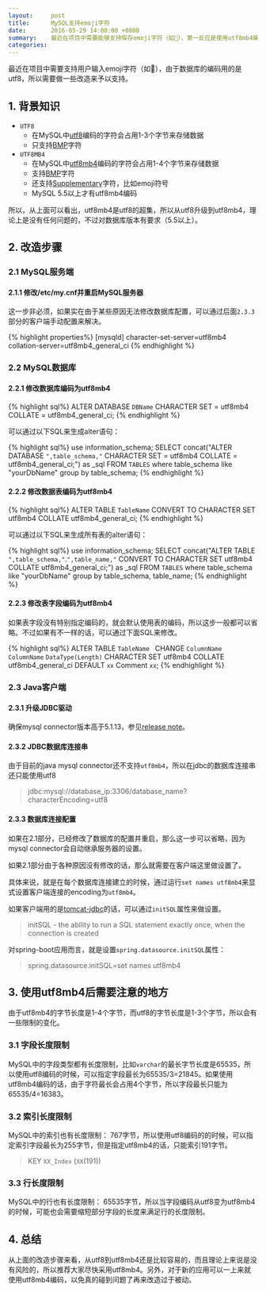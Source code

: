 ```yaml
---
layout:     post
title:      MySQL支持emoji字符
date:       2016-05-29 14:00:00 +0800
summary:    最近在项目中需要能够支持保存emoji字符（如🚀），第一反应是使用utf8mb4编码，不过在具体实施过程中还是发现有一些细节是需要特别注意的，所以在此记录一下。
categories:
---
```

最近在项目中需要支持用户输入emoji字符（如🚀），由于数据库的编码用的是utf8，所以需要做一些改造来予以支持。

## 1. 背景知识
- `UTF8`
	- 在MySQL中<a href="http://dev.mysql.com/doc/refman/5.7/en/charset-unicode-utf8.html" target="_blank">utf8</a>编码的字符会占用1-3个字节来存储数据
	- 只支持<a href="https://en.wikipedia.org/wiki/Plane_(Unicode)#Basic_Multilingual_Plane" target="_blank">BMP</a>字符
- `UTF8MB4`
	- 在MySQL中<a href="http://dev.mysql.com/doc/refman/5.7/en/charset-unicode-utf8mb4.html" target="_blank">utf8mb4</a>编码的字符会占用1-4个字节来存储数据
	- 支持<a href="https://en.wikipedia.org/wiki/Plane_(Unicode)#Basic_Multilingual_Plane" target="_blank">BMP</a>字符
	- 还支持<a href="https://en.wikipedia.org/wiki/Plane_(Unicode)#Supplementary_Multilingual_Plane" target="_blank">Supplementary</a>字符，比如emoji符号
	- MySQL 5.5以上才有utf8mb4编码
	
所以，从上面可以看出，utf8mb4是utf8的超集，所以从utf8升级到utf8mb4，理论上是没有任何问题的，不过对数据库版本有要求（5.5以上）。


## 2. 改造步骤

### 2.1 MySQL服务端

#### 2.1.1 修改/etc/my.cnf并重启MySQL服务器

这一步非必须，如果实在由于某些原因无法修改数据库配置，可以通过后面`2.3.3`部分的客户端手动配置来解决。

{% highlight properties%}
[mysqld]
character-set-server=utf8mb4
collation-server=utf8mb4_general_ci
{% endhighlight %}


### 2.2 MySQL数据库

#### 2.2.1 修改数据库编码为utf8mb4

{% highlight sql%}
ALTER DATABASE `DBName` CHARACTER SET = utf8mb4 COLLATE = utf8mb4_general_ci;
{% endhighlight %}

可以通过以下SQL来生成alter语句：

{% highlight sql%}
use information_schema;
SELECT concat("ALTER DATABASE `",table_schema,"` CHARACTER SET = utf8mb4 COLLATE = utf8mb4_general_ci;") as _sql
FROM `TABLES` where table_schema like "yourDbName" group by table_schema;
{% endhighlight %}

#### 2.2.2 修改数据表编码为utf8mb4

{% highlight sql%}
ALTER TABLE `TableName` CONVERT TO CHARACTER SET utf8mb4 COLLATE utf8mb4_general_ci;
{% endhighlight %}

可以通过以下SQL来生成所有表的alter语句：

{% highlight sql%}
use information_schema;
SELECT concat("ALTER TABLE `",table_schema,"`.`",table_name,"` CONVERT TO CHARACTER SET utf8mb4 COLLATE utf8mb4_general_ci;") as _sql
FROM `TABLES` where table_schema like "yourDbName" group by table_schema, table_name;
{% endhighlight %}

#### 2.2.3 修改表字段编码为utf8mb4

如果表字段没有特别指定编码的，就会默认使用表的编码，所以这步一般都可以省略。不过如果有不一样的话，可以通过下面SQL来修改。

{% highlight sql%}
ALTER TABLE `TableName ` CHANGE `ColumnName ` `ColumnName` `DataType(Length)` CHARACTER SET utf8mb4 COLLATE utf8mb4_general_ci DEFAULT `xx` Comment `xx`;
{% endhighlight %}

### 2.3 Java客户端

#### 2.3.1 升级JDBC驱动

确保mysql connector版本高于5.1.13，参见<a href="http://dev.mysql.com/doc/relnotes/connector-j/5.1/en/news-5-1-13.html" target="_blank">release note</a>。

#### 2.3.2 JDBC数据库连接串
由于目前的java mysql connector还不支持`utf8mb4`，所以在jdbc的数据库连接串还只能使用utf8

>jdbc:mysql://database_ip:3306/database_name?characterEncoding=utf8

#### 2.3.3 数据库连接配置

如果在2.1部分，已经修改了数据库的配置并重启，那么这一步可以省略，因为mysql connector会自动继承服务器的设置。

如果2.1部分由于各种原因没有修改的话，那么就需要在客户端这里做设置了。

具体来说，就是在每个数据库连接建立的时候，通过运行`set names utf8mb4`来显式设置客户端连接的encoding为`utf8mb4`。

如果客户端用的是<a href="https://tomcat.apache.org/tomcat-7.0-doc/jdbc-pool.html" target="_blank">tomcat-jdbc</a>的话，可以通过`initSQL`属性来做设置。

> initSQL - the ability to run a SQL statement exactly once, when the connection is created

对spring-boot应用而言，就是设置`spring.datasource.initSQL`属性：

> spring.datasource.initSQL=set names utf8mb4

## 3. 使用utf8mb4后需要注意的地方

由于utf8mb4的字节长度是1-4个字节，而utf8的字节长度是1-3个字节，所以会有一些限制的变化。

### 3.1 字段长度限制

MySQL中的字段类型都有长度限制，比如`varchar`的最长字节长度是65535，所以使用utf8编码的时候，可以指定字段最长为65535/3=21845。如果使用utf8mb4编码的话，由于字符最长会占用4个字节，所以字段最长只能为65535/4=16383。

### 3.2 索引长度限制

MySQL中的索引也有长度限制： 767字节，所以使用utf8编码的的时候，可以指定索引字段最长为255字节，但是指定utf8mb4的话，只能索引191字节。

> KEY `XX_Index` (`XX`(191))

### 3.3 行长度限制

MySQL中的行也有长度限制： 65535字节，所以当字段编码从utf8变为utf8mb4的时候，可能也会需要缩短部分字段的长度来满足行的长度限制。

## 4. 总结

从上面的改造步骤来看，从utf8到utf8mb4还是比较容易的，而且理论上来说是没有风险的，所以推荐大家尽快采用utf8mb4。另外，对于新的应用可以一上来就使用utf8mb4编码，以免真的碰到问题了再来改造过于被动。